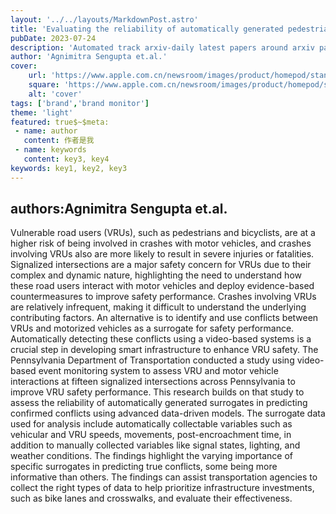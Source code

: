 ---layout: '../../layouts/MarkdownPost.astro'title: 'Evaluating the reliability of automatically generated pedestrian and bicycle crash surrogates'pubDate: 2023-07-24description: 'Automated track arxiv-daily latest papers around arxiv paper daily template'author: 'Agnimitra Sengupta et.al.'cover:    url: 'https://www.apple.com.cn/newsroom/images/product/homepod/standard/Apple-HomePod-hero-230118_big.jpg.large_2x.jpg'    square: 'https://www.apple.com.cn/newsroom/images/product/homepod/standard/Apple-HomePod-hero-230118_big.jpg.large_2x.jpg'    alt: 'cover'tags: ['brand','brand monitor']theme: 'light'featured: true$~$meta: - name: author   content: 作者是我 - name: keywords   content: key3, key4keywords: key1, key2, key3---## authors:Agnimitra Sengupta et.al. Vulnerable road users (VRUs), such as pedestrians and bicyclists, are at a higher risk of being involved in crashes with motor vehicles, and crashes involving VRUs also are more likely to result in severe injuries or fatalities. Signalized intersections are a major safety concern for VRUs due to their complex and dynamic nature, highlighting the need to understand how these road users interact with motor vehicles and deploy evidence-based countermeasures to improve safety performance. Crashes involving VRUs are relatively infrequent, making it difficult to understand the underlying contributing factors. An alternative is to identify and use conflicts between VRUs and motorized vehicles as a surrogate for safety performance. Automatically detecting these conflicts using a video-based systems is a crucial step in developing smart infrastructure to enhance VRU safety. The Pennsylvania Department of Transportation conducted a study using video-based event monitoring system to assess VRU and motor vehicle interactions at fifteen signalized intersections across Pennsylvania to improve VRU safety performance. This research builds on that study to assess the reliability of automatically generated surrogates in predicting confirmed conflicts using advanced data-driven models. The surrogate data used for analysis include automatically collectable variables such as vehicular and VRU speeds, movements, post-encroachment time, in addition to manually collected variables like signal states, lighting, and weather conditions. The findings highlight the varying importance of specific surrogates in predicting true conflicts, some being more informative than others. The findings can assist transportation agencies to collect the right types of data to help prioritize infrastructure investments, such as bike lanes and crosswalks, and evaluate their effectiveness.
